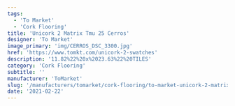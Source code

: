 ```yaml
---
tags:
  - 'To Market'
  - 'Cork Flooring'
title: 'Unicork 2 Matrix Tmu 25 Cerros'
designer: 'To Market'
image_primary: 'img/CERROS_DSC_3300.jpg'
href: 'https://www.tomkt.com/unicork-2-swatches'
description: '11.82%22%20x%2023.63%22%20TILES'
category: 'Cork Flooring'
subtitle: ''
manufacturer: 'ToMarket'
slug: '/manufacturers/tomarket/cork-flooring/to-market-unicork-2-matrix-tmu-25-cerros'
date: '2021-02-22'
---
```

